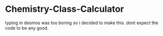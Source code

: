 # Chemistry-Class-Calculator
typing in desmos was too boring so i decided to make this. dont expect the code to be any good.
